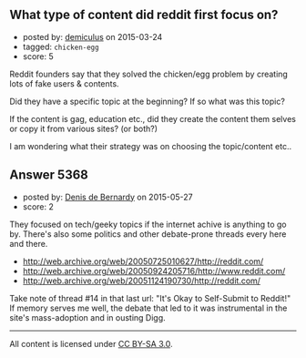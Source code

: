## What type of content did reddit first focus on?

- posted by: [demiculus](https://stackexchange.com/users/5264485/demiculus) on 2015-03-24
- tagged: `chicken-egg`
- score: 5

Reddit founders say that they solved the chicken/egg problem by creating lots of fake users & contents.

Did they have a specific topic at the beginning? If so what was this topic?

If the content is gag, education etc., did they create the content them selves or copy it from various sites? (or both?)

I am wondering what their strategy was on choosing the topic/content etc.. 


## Answer 5368

- posted by: [Denis de Bernardy](https://stackexchange.com/users/182468/denis-de-bernardy) on 2015-05-27
- score: 2

They focused on tech/geeky topics if the internet achive is anything to go by. There's also some politics and other debate-prone threads every here and there.

- http://web.archive.org/web/20050725010627/http://reddit.com/
- http://web.archive.org/web/20050924205716/http://www.reddit.com/
- http://web.archive.org/web/20051124190730/http://reddit.com/

Take note of thread #14 in that last url: "It's Okay to Self-Submit to Reddit!" If memory serves me well, the debate that led to it was instrumental in the site's mass-adoption and in ousting Digg.



---

All content is licensed under [CC BY-SA 3.0](https://creativecommons.org/licenses/by-sa/3.0/).
